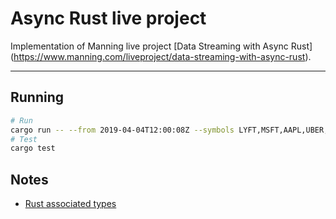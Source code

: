 # Async Rust live project

Implementation of Manning live project [Data Streaming with Async Rust] (https://www.manning.com/liveproject/data-streaming-with-async-rust).

--- 

## Running

```bash
# Run
cargo run -- --from 2019-04-04T12:00:08Z --symbols LYFT,MSFT,AAPL,UBER,LYFT,FB,AMD,GOOG
# Test
cargo test
```

## Notes

- [Rust associated types](https://doc.rust-lang.org/book/ch19-03-advanced-traits.html#specifying-placeholder-types-in-trait-definitions-with-associated-types)


